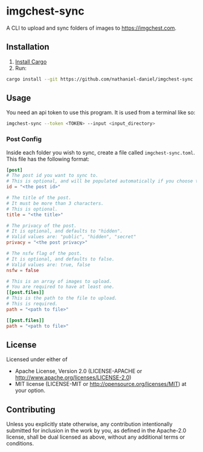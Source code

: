 # imgchest-sync
A CLI to upload and sync folders of images to https://imgchest.com.

## Installation
1. [Install Cargo](https://doc.rust-lang.org/cargo/getting-started/installation.html)
2. Run:
```bash
cargo install --git https://github.com/nathaniel-daniel/imgchest-sync
```

## Usage
You need an api token to use this program.
It is used from a terminal like so:
```bash
imgchest-sync --token <TOKEN> --input <input_directory>
```

### Post Config
Inside each folder you wish to sync, create a file called `imgchest-sync.toml`.
This file has the following format:
```toml
[post]
# The post id you want to sync to.
# This is optional, and will be populated automatically if you choose to omit it.
id = "<the post id>"

# The title of the post.
# It must be more than 3 characters. 
# This is optional.
title = "<the title>"

# The privacy of the post.
# It is optional, and defaults to "hidden".
# Valid values are: "public", "hidden", "secret"
privacy = "<the post privacy>"

# The nsfw flag of the post.
# It is optional, and defaults to false.
# Valid values are: true, false
nsfw = false

# This is an array of images to upload.
# You are required to have at least one.
[[post.files]]
# This is the path to the file to upload.
# This is required.
path = "<path to file>"

[[post.files]]
path = "<path to file>"
```

## License
Licensed under either of
 * Apache License, Version 2.0 (LICENSE-APACHE or http://www.apache.org/licenses/LICENSE-2.0)
 * MIT license (LICENSE-MIT or http://opensource.org/licenses/MIT)
at your option.

## Contributing
Unless you explicitly state otherwise, 
any contribution intentionally submitted for inclusion in the work by you, 
as defined in the Apache-2.0 license, 
shall be dual licensed as above, 
without any additional terms or conditions.